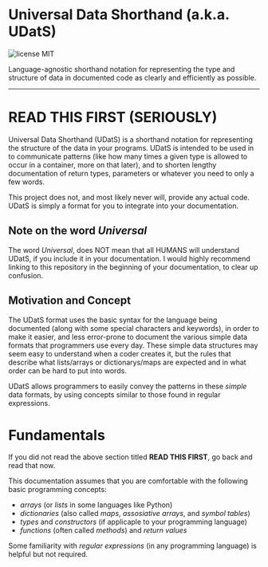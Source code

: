 # Universal Data Shorthand (a.k.a. UDatS)

![license MIT](https://img.shields.io/badge/license-MIT-green.svg)

Language-agnostic shorthand notation for representing the type and 
structure of data in documented code as clearly and efficiently as 
possible.

---------------------------------------------------------------------------------------

# READ THIS FIRST (SERIOUSLY)
Universal Data Shorthand (UDatS) is a shorthand notation for representing the structure
of the data in your programs. UDatS is intended to be used in to communicate patterns 
(like how many times a given type is allowed to occur in a container, more on that later),
and to shorten lengthy documentation of return types, parameters or whatever you need to 
only a few words.

This project does not, and most likely never will, provide any actual code. UDatS is simply
a format for you to integrate into your documentation.

## Note on the word *Universal*
The word *Universal*, does NOT mean that all HUMANS will understand
UDatS, if you include it in your documentation. I would highly recommend
linking to this repository in the beginning of your documentation, to
clear up confusion.

## Motivation and Concept
The UDatS format uses the basic syntax for the language being documented (along with 
some special characters and keywords), in order to make it easier, and less error-prone
to document the various simple data formats that programmers use every day. These simple
data structures may seem easy to understand when a coder creates it, but the rules that
describe what lists/arrays or dictionarys/maps are expected and in what order can be hard
to put into words.

UDatS allows programmers to easily convey the patterns in these _simple_ data formats, by
using concepts similar to those found in regular expressions.

# Fundamentals
If you did not read the above section titled **READ THIS FIRST**, go back and read that now.

This documentation assumes that you are comfortable with the following basic programming concepts: 
- *arrays* (or *lists* in some languages like Python)
- *dictionaries* (also called *maps*, *assosiative arrays*, and *symbol tables*)
- *types* and *constructors* (if applicaple to your programming language)
- *functions* (often called *methods*) and *return values*

Some familiarity with *regular expressions* (in any programming language) is helpful but not required.
